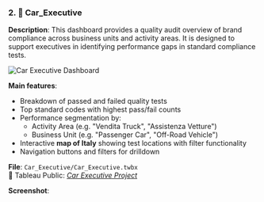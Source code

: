 ### 2. 📂 Car_Executive

**Description**: This dashboard provides a quality audit overview of brand compliance across business units and activity areas. It is designed to support executives in identifying performance gaps in standard compliance tests.

![Car Executive Dashboard]([Car_Executive/Screenshot.png](https://github.com/zizu1999/Car_Executive_Project/blob/main/Screenshot%202025-07-22%20125228.png))

**Main features**:
- Breakdown of passed and failed quality tests
- Top standard codes with highest pass/fail counts
- Performance segmentation by:
  - Activity Area (e.g. "Vendita Truck", "Assistenza Vetture")
  - Business Unit (e.g. "Passenger Car", "Off-Road Vehicle")
- Interactive **map of Italy** showing test locations with filter functionality
- Navigation buttons and filters for drilldown

**File**: `Car_Executive/Car_Executive.twbx`  
🔗 Tableau Public: [*Car Executive Project*](https://public.tableau.com/app/profile/gianluigi.boniglia/viz/CarExecutiveProject/Dashboard33)

**Screenshot**:

